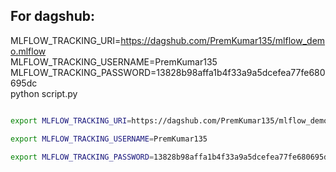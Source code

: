 ## For dagshub:

MLFLOW_TRACKING_URI=https://dagshub.com/PremKumar135/mlflow_demo.mlflow \
MLFLOW_TRACKING_USERNAME=PremKumar135 \
MLFLOW_TRACKING_PASSWORD=13828b98affa1b4f33a9a5dcefea77fe680695dc \
python script.py


```bash

export MLFLOW_TRACKING_URI=https://dagshub.com/PremKumar135/mlflow_demo.mlflow

export MLFLOW_TRACKING_USERNAME=PremKumar135

export MLFLOW_TRACKING_PASSWORD=13828b98affa1b4f33a9a5dcefea77fe680695dc

```